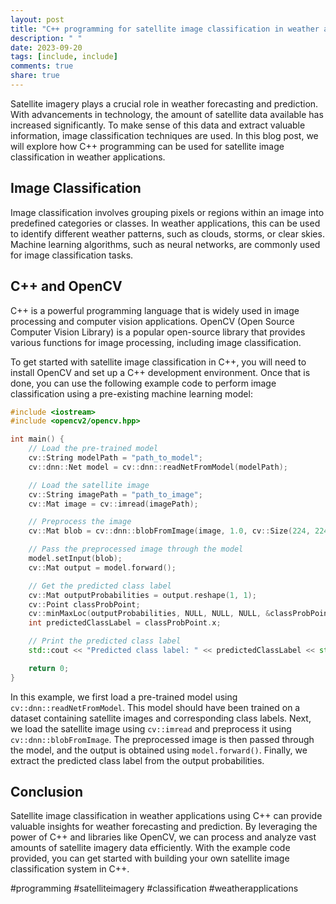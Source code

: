 ```yaml
---
layout: post
title: "C++ programming for satellite image classification in weather applications"
description: " "
date: 2023-09-20
tags: [include, include]
comments: true
share: true
---
```


Satellite imagery plays a crucial role in weather forecasting and prediction. With advancements in technology, the amount of satellite data available has increased significantly. To make sense of this data and extract valuable information, image classification techniques are used. In this blog post, we will explore how C++ programming can be used for satellite image classification in weather applications.

## Image Classification

Image classification involves grouping pixels or regions within an image into predefined categories or classes. In weather applications, this can be used to identify different weather patterns, such as clouds, storms, or clear skies. Machine learning algorithms, such as neural networks, are commonly used for image classification tasks.

## C++ and OpenCV

C++ is a powerful programming language that is widely used in image processing and computer vision applications. OpenCV (Open Source Computer Vision Library) is a popular open-source library that provides various functions for image processing, including image classification.

To get started with satellite image classification in C++, you will need to install OpenCV and set up a C++ development environment. Once that is done, you can use the following example code to perform image classification using a pre-existing machine learning model:

```cpp
#include <iostream>
#include <opencv2/opencv.hpp>

int main() {
    // Load the pre-trained model
    cv::String modelPath = "path_to_model";
    cv::dnn::Net model = cv::dnn::readNetFromModel(modelPath);

    // Load the satellite image
    cv::String imagePath = "path_to_image";
    cv::Mat image = cv::imread(imagePath);

    // Preprocess the image
    cv::Mat blob = cv::dnn::blobFromImage(image, 1.0, cv::Size(224, 224), cv::Scalar(104, 117, 123), false, false);

    // Pass the preprocessed image through the model
    model.setInput(blob);
    cv::Mat output = model.forward();

    // Get the predicted class label
    cv::Mat outputProbabilities = output.reshape(1, 1);
    cv::Point classProbPoint;
    cv::minMaxLoc(outputProbabilities, NULL, NULL, NULL, &classProbPoint);
    int predictedClassLabel = classProbPoint.x;

    // Print the predicted class label
    std::cout << "Predicted class label: " << predictedClassLabel << std::endl;

    return 0;
}
```

In this example, we first load a pre-trained model using `cv::dnn::readNetFromModel`. This model should have been trained on a dataset containing satellite images and corresponding class labels. Next, we load the satellite image using `cv::imread` and preprocess it using `cv::dnn::blobFromImage`. The preprocessed image is then passed through the model, and the output is obtained using `model.forward()`. Finally, we extract the predicted class label from the output probabilities.

## Conclusion

Satellite image classification in weather applications using C++ can provide valuable insights for weather forecasting and prediction. By leveraging the power of C++ and libraries like OpenCV, we can process and analyze vast amounts of satellite imagery data efficiently. With the example code provided, you can get started with building your own satellite image classification system in C++.

#programming #satelliteimagery #classification #weatherapplications